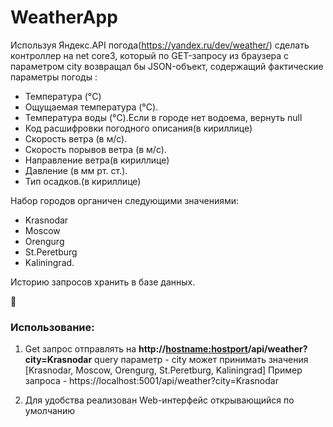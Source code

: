 # WeatherApp
Используя Яндекс.API погода(https://yandex.ru/dev/weather/) сделать контроллер на net core3, который по GET-запросу из браузера с параметром city возвращал бы JSON-объект, содержащий фактические параметры погоды :
- Температура (°C)
- Ощущаемая температура (°C).
- Температура воды (°C).Если в городе нет водоема, вернуть null
- Код расшифровки погодного описания(в кириллице)
- Скорость ветра (в м/с).
- Скорость порывов ветра (в м/с).
- Направление ветра(в кириллице)
- Давление (в мм рт. ст.).
- Тип осадков.(в кириллице)

Набор городов органичен следующими значениями:
- Krasnodar
- Moscow
- Orengurg
- St.Peretburg
- Kaliningrad.

Историю запросов хранить в базе данных.


&#x1F4D7;
### Использование:
1. Get запрос отправлять на **http://<hostname:hostport>/api/weather?city=Krasnodar**
query параметр - city может принимать значения [Krasnodar, Moscow, Orengurg, St.Peretburg, Kaliningrad]
Пример запроса - https://localhost:5001/api/weather?city=Krasnodar

2. Для удобства реализован Web-интерфейс открывающийся по умолчанию
